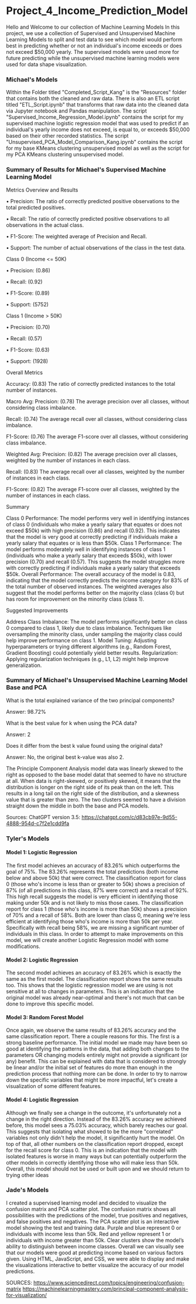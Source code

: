 # Project_4_Income_Prediction_Model
Hello and Welcome to our collection of Machine Learning Models
In this project, we use a collection of Supervised and Unsupervised Machine Learning Models to split and test data 
to see which model would perform best in predicting whether or not an individual's income exceeds or does not exceed $50,000 yearly. 
The supervised models were used more for future predicting while the unsupervised machine learning models were used for data shape visualization.

### Michael's Models
Within the Folder titled "Completed_Script_Kang" is the "Resources" folder that contains both the cleaned and raw data. There is also an ETL script titled "ETL_Script.ipynb" that transforms that raw data into the cleaned data via Jupyter notebook and Pandas manipulation. The script "Supervised_Income_Regression_Model.ipynb" contains the script for my supervised machine logistic regression model that was used to predict if an individual's yearly income does not exceed, is equal to, or exceeds $50,000 based on their other recorded statistics. The script "Unsupervised_PCA_Model_Comparison_Kang.ipynb" contains the script for my base KMeans clustering unsupervised model as well as the script for my PCA KMeans clustering unsupervised model. 

### Summary of Results for Michael's Supervised Machine Learning Model
Metrics Overview and Results

•	Precision: The ratio of correctly predicted positive observations to the total predicted positives.

•	Recall: The ratio of correctly predicted positive observations to all observations in the actual class.

•	F1-Score: The weighted average of Precision and Recall.

•	Support: The number of actual observations of the class in the test data.

Class 0 (Income <= 50K)

•	Precision: (0.86)

•	Recall: (0.92)

•	F1-Score: (0.89)

•	Support: (5752)

Class 1 (Income > 50K)

•	Precision: (0.70)

•	Recall: (0.57)

•	F1-Score: (0.63)

•	Support: (1928)

Overall Metrics

Accuracy: (0.83)
The ratio of correctly predicted instances to the total number of instances.

Macro Avg:
Precision: (0.78)
The average precision over all classes, without considering class imbalance.

Recall: (0.74)
The average recall over all classes, without considering class imbalance.

F1-Score: (0.76)
The average F1-score over all classes, without considering class imbalance.

Weighted Avg:
Precision: (0.82)
The average precision over all classes, weighted by the number of instances in each class.

Recall: (0.83)
The average recall over all classes, weighted by the number of instances in each class.

F1-Score: (0.82)
The average F1-score over all classes, weighted by the number of instances in each class.

Summary

Class 0 Performance: The model performs very well in identifying instances of class 0 (individuals who make a yearly salary that equates or does not exceed $50k) with high precision (0.86) and recall (0.92). This indicates that the model is very good at correctly predicting if individuals make a yearly salary that equates or is less than $50k.
Class 1 Performance: The model performs moderately well in identifying instances of class 1 (individuals who make a yearly salary that exceeds $50k), with lower precision (0.70) and recall (0.57). This suggests the model struggles more with correctly predicting if individuals make a yearly salary that exceeds $50k.
Overall Performance: The overall accuracy of the model is 0.83, indicating that the model correctly predicts the income category for 83% of the total number of observed instances. The weighted averages also suggest that the model performs better on the majority class (class 0) but has room for improvement on the minority class (class 1).

Suggested Improvements

Address Class Imbalance: The model performs significantly better on class 0 compared to class 1, likely due to class imbalance. Techniques like oversampling the minority class, under sampling the majority class could help improve performance on class 1.
Model Tuning: Adjusting hyperparameters or trying different algorithms (e.g., Random Forest, Gradient Boosting) could potentially yield better results.
Regularization: Applying regularization techniques (e.g., L1, L2) might help improve generalization.

### Summary of Michael's Unsupervised Machine Learning Model Base and PCA
What is the total explained variance of the two principal components?

Answer: 98.72%

What is the best value for k when using the PCA data?

Answer: 2

Does it differ from the best k value found using the original data?

Answer: No, the original best k-value was also 2.

The Principle Component Analysis model data was linearly skewed to the right as opposed to the base model datat that seemed to have no structure at all. 
When data is right-skewed, or positively skewed, it means that the distribution is longer on the right side of its peak than on the left. This results in a long tail on the right side of the distribution, and a skewness value that is greater than zero. The two clusters seemed to have a division straight down the middle in both the base and PCA models. 

Sources:
ChatGPT version 3.5: https://chatgpt.com/c/d83cb97e-9d55-4888-954d-c7f2e1cdd9fa

### Tyler's Models
#### Model 1: Logistic Regression
The first model achieves an accuracy of 83.26% which outperforms the goal of 75%. The 83.26% represents the total predictions (both income below and above 50k) that were correct.
The classification report for class 0 (those who's income is less than or greater to 50k) shows a precision of 87% (of all predictions in this class, 87% were correct) and a recall of 92%. This high recall suggests the model is very efficient in identifying those making under 50k and is not likely to miss those cases.
The classification report for class 1 (those who's income is more than 50k) shows a precision of 70% and a recall of 58%. Both are lower than class 0, meaning we're less efficient at identifying those who's income is more than 50k per year. Specifically with recall being 58%, we are missing a significant number of individuals in this class. In order to attempt to make improvements on this model, we will create another Logistic Regression model with some modifications.

#### Model 2: Logistic Regression
The second model achieves an accuracy of 83.26% which is exactly the same as the first model. The classification report shows the same results too. This shows that the logistic regression model we are using is not sensitive at all to changes in parameters. This is an indication that the original model was already near-optimal and there's not much that can be done to improve this specific model.

#### Model 3: Random Forest Model
Once again, we observe the same results of 83.26% accuracy and the same classification report. There a couple reasons for this. The first is a strong baseline performance. The initial model we made may have been so good at identifying the patterns in the data, that adding both changes to the parameters OR changing models entirely might not provide a significant (or any) benefit. This can be explained with data that is considered to strongly be linear and/or the initial set of features do more than enough in the prediction process that nothing more can be done. In order to try to narrow down the specific variables that might be more impactful, let's create a visualization of some different features.

#### Model 4: Logistic Regression
Although we finally see a change in the outcome, it's unfortunately not a change in the right direction. Instead of the 83.26% accuracy we achieved before, this model sees a 75.03% accuracy, which barely reaches our goal. This suggests that isolating what showed to be the more "correlated" variables not only didn't help the model, it significantly hurt the model. On top of that, all other numbers on the classification report dropped, except for the recall score for class 0. This is an indication that the model with isolated features is worse in many ways but can potentially outperform the other models in correctly identifying those who will make less than 50k. Overall, this model should not be used or built upon and we should return to trying other ideas

### Jade's Models
I created a supervised learning model and decided to visualize the confusion matrix and PCA scatter plot. The confusion matrix shows all possibilities with the predictions of the model, true positives and negatives, and false positives and negatives. The PCA scatter plot is an interactive model showing the test and training data. Purple and blue represent 0 or individuals with income less than 50k. Red and yellow represent 1 or individuals with income greater than 50k. Clear clusters show the model’s ability to distinguish between income classes. Overall we can visually see that our models were good at predicting income based on various factors given. Using HTML, JavaScript, and CSS, we were able to display and make the visualizations interactive to better visualize the accuracy of our model predictions.

SOURCES:
https://www.sciencedirect.com/topics/engineering/confusion-matrix 
https://machinelearningmastery.com/principal-component-analysis-for-visualization/ 
